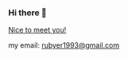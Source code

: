 ### Hi there 👋

[Nice to meet you!](https://raw.githubusercontent.com/sai1024/resource_share/master/sai_compression.gif)

my email: rubyer1993@gmail.com
